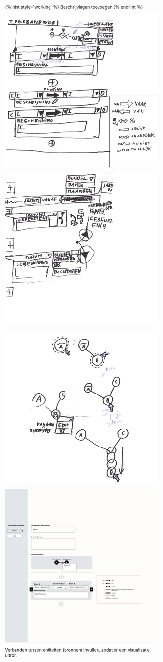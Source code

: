 {% hint style='working' %}
Beschrijvingen toevoegen
{% endhint %}




![](content/verbanden/schetsen3.png)

![](content/verbanden/schetsen4.png)

![](content/verbanden/schetsen5.png)

![Verbanden](content/designs5.png)

Verbanden tussen entiteiten (bronnen) invullen, zodat er een visualisatie uitrolt.
